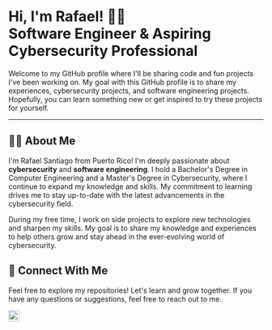 <h1>Hi, I'm Rafael! 🙋‍♂️<br/> Software Engineer & Aspiring Cybersecurity Professional</h1>

Welcome to my GitHub profile where I'll be sharing code and fun projects I've been working on. My goal with this GitHub profile is to share my experiences, cybersecurity projects, and software engineering projects. Hopefully, you can learn something new or get inspired to try these projects for yourself.

---

## 👨‍💻 About Me

I'm Rafael Santiago from Puerto Rico! I'm deeply passionate about **cybersecurity** and **software engineering**. I hold a Bachelor's Degree in Computer Engineering and a Master's Degree in Cybersecurity, where I continue to expand my knowledge and skills. My commitment to learning drives me to stay up-to-date with the latest advancements in the cybersecurity field.

During my free time, I work on side projects to explore new technologies and sharpen my skills. My goal is to share my knowledge and experiences to help others grow and stay ahead in the ever-evolving world of cybersecurity.

<!--
---

## 🖥 Cybersecurity Projects

Here's a collection of my **cybersecurity-focused projects**:

1. **[Project Name 1](link-to-project)** - Brief description of the project.
2. **[Project Name 2](link-to-project)** - Brief description of the project.
3. **[Project Name 3](link-to-project)** - Brief description of the project.

These projects demonstrate my skills in identifying vulnerabilities, securing systems, and implementing cybersecurity best practices.
-->

## 🤳 Connect With Me

Feel free to explore my repositories! Let's learn and grow together. If you have any questions or suggestions, feel free to reach out to me.

[<img align="left" alt="RafaelSantiago | LinkedIn" width="22px" src="https://cdn.jsdelivr.net/npm/simple-icons@v3/icons/linkedin.svg" />][linkedin]

[linkedin]: https://www.linkedin.com/in/rafael-santiago-solivan/


<!--
**sant0713/sant0713** is a ✨ _special_ ✨ repository because its `README.md` (this file) appears on your GitHub profile.

Here are some ideas to get you started:

- 🔭 I’m currently working on ...
- 🌱 I’m currently learning ...
- 👯 I’m looking to collaborate on ...
- 🤔 I’m looking for help with ...
- 💬 Ask me about ...
- 📫 How to reach me: ...
- 😄 Pronouns: ...
- ⚡ Fun fact: ...
-->
